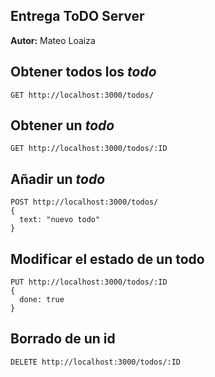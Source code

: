 ## Entrega ToDO Server

**Autor:** Mateo Loaiza

## Obtener todos los _todo_

```
GET http://localhost:3000/todos/
```

## Obtener un _todo_

```
GET http://localhost:3000/todos/:ID
```

## Añadir un _todo_

```
POST http://localhost:3000/todos/
{
  text: "nuevo todo"
}
```

## Modificar el estado de un todo

```
PUT http://localhost:3000/todos/:ID
{
  done: true
}
```

## Borrado de un id

```
DELETE http://localhost:3000/todos/:ID
```
